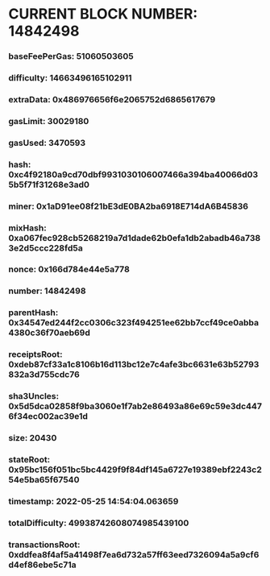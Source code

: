 # CURRENT BLOCK NUMBER: 14842498

### baseFeePerGas: 51060503605
### difficulty: 14663496165102911
### extraData: 0x486976656f6e2065752d6865617679
### gasLimit: 30029180
### gasUsed: 3470593
### hash: 0xc4f92180a9cd70dbf9931030106007466a394ba40066d035b5f71f31268e3ad0
### miner: 0x1aD91ee08f21bE3dE0BA2ba6918E714dA6B45836
### mixHash: 0xa067fec928cb5268219a7d1dade62b0efa1db2abadb46a7383e2d5ccc228fd5a
### nonce: 0x166d784e44e5a778
### number: 14842498
### parentHash: 0x34547ed244f2cc0306c323f494251ee62bb7ccf49ce0abba4380c36f70aeb69d
### receiptsRoot: 0xdeb87cf33a1c8106b16d113bc12e7c4afe3bc6631e63b52793832a3d755cdc76
### sha3Uncles: 0x5d5dca02858f9ba3060e1f7ab2e86493a86e69c59e3dc4476f34ec002ac39e1d
### size: 20430
### stateRoot: 0x95bc156f051bc5bc4429f9f84df145a6727e19389ebf2243c254e5ba65f67540
### timestamp: 2022-05-25 14:54:04.063659
### totalDifficulty: 49938742608074985439100
### transactionsRoot: 0xddfea8f4af5a41498f7ea6d732a57ff63eed7326094a5a9cf6d4ef86ebe5c71a

